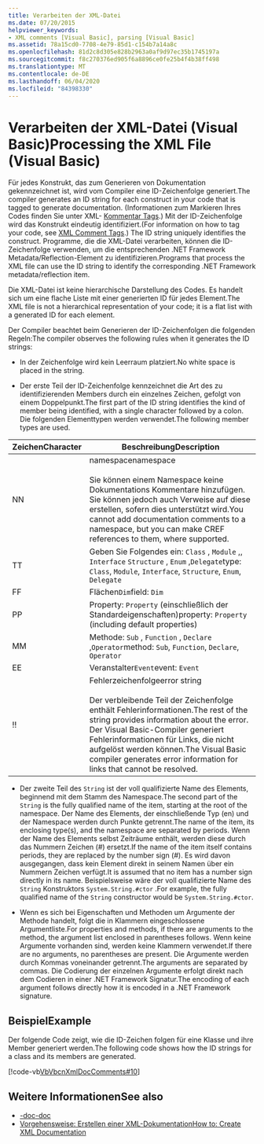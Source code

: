 ```yaml
---
title: Verarbeiten der XML-Datei
ms.date: 07/20/2015
helpviewer_keywords:
- XML comments [Visual Basic], parsing [Visual Basic]
ms.assetid: 78a15cd0-7708-4e79-85d1-c154b7a14a8c
ms.openlocfilehash: 81d2c8d305e828b2963a0af9d97ec35b1745197a
ms.sourcegitcommit: f8c270376ed905f6a8896ce0fe25b4f4b38ff498
ms.translationtype: MT
ms.contentlocale: de-DE
ms.lasthandoff: 06/04/2020
ms.locfileid: "84398330"
---
```

# <a name="processing-the-xml-file-visual-basic"></a><span data-ttu-id="1c727-102">Verarbeiten der XML-Datei (Visual Basic)</span><span class="sxs-lookup"><span data-stu-id="1c727-102">Processing the XML File (Visual Basic)</span></span>
<span data-ttu-id="1c727-103">Für jedes Konstrukt, das zum Generieren von Dokumentation gekennzeichnet ist, wird vom Compiler eine ID-Zeichenfolge generiert.</span><span class="sxs-lookup"><span data-stu-id="1c727-103">The compiler generates an ID string for each construct in your code that is tagged to generate documentation.</span></span> <span data-ttu-id="1c727-104">(Informationen zum Markieren Ihres Codes finden Sie unter XML- [Kommentar Tags](../../language-reference/xmldoc/index.md).) Mit der ID-Zeichenfolge wird das Konstrukt eindeutig identifiziert.</span><span class="sxs-lookup"><span data-stu-id="1c727-104">(For information on how to tag your code, see [XML Comment Tags](../../language-reference/xmldoc/index.md).) The ID string uniquely identifies the construct.</span></span> <span data-ttu-id="1c727-105">Programme, die die XML-Datei verarbeiten, können die ID-Zeichenfolge verwenden, um die entsprechenden .NET Framework Metadata/Reflection-Element zu identifizieren.</span><span class="sxs-lookup"><span data-stu-id="1c727-105">Programs that process the XML file can use the ID string to identify the corresponding .NET Framework metadata/reflection item.</span></span>  
  
 <span data-ttu-id="1c727-106">Die XML-Datei ist keine hierarchische Darstellung des Codes. Es handelt sich um eine flache Liste mit einer generierten ID für jedes Element.</span><span class="sxs-lookup"><span data-stu-id="1c727-106">The XML file is not a hierarchical representation of your code; it is a flat list with a generated ID for each element.</span></span>  
  
 <span data-ttu-id="1c727-107">Der Compiler beachtet beim Generieren der ID-Zeichenfolgen die folgenden Regeln:</span><span class="sxs-lookup"><span data-stu-id="1c727-107">The compiler observes the following rules when it generates the ID strings:</span></span>  
  
- <span data-ttu-id="1c727-108">In der Zeichenfolge wird kein Leerraum platziert.</span><span class="sxs-lookup"><span data-stu-id="1c727-108">No white space is placed in the string.</span></span>  
  
- <span data-ttu-id="1c727-109">Der erste Teil der ID-Zeichenfolge kennzeichnet die Art des zu identifizierenden Members durch ein einzelnes Zeichen, gefolgt von einem Doppelpunkt.</span><span class="sxs-lookup"><span data-stu-id="1c727-109">The first part of the ID string identifies the kind of member being identified, with a single character followed by a colon.</span></span> <span data-ttu-id="1c727-110">Die folgenden Elementtypen werden verwendet.</span><span class="sxs-lookup"><span data-stu-id="1c727-110">The following member types are used.</span></span>  
  
|<span data-ttu-id="1c727-111">Zeichen</span><span class="sxs-lookup"><span data-stu-id="1c727-111">Character</span></span>|<span data-ttu-id="1c727-112">Beschreibung</span><span class="sxs-lookup"><span data-stu-id="1c727-112">Description</span></span>|  
|---|---|  
|<span data-ttu-id="1c727-113">N</span><span class="sxs-lookup"><span data-stu-id="1c727-113">N</span></span>|<span data-ttu-id="1c727-114">namespace</span><span class="sxs-lookup"><span data-stu-id="1c727-114">namespace</span></span><br /><br /> <span data-ttu-id="1c727-115">Sie können einem Namespace keine Dokumentations Kommentare hinzufügen. Sie können jedoch auch Verweise auf diese erstellen, sofern dies unterstützt wird.</span><span class="sxs-lookup"><span data-stu-id="1c727-115">You cannot add documentation comments to a namespace, but you can make CREF references to them, where supported.</span></span>|  
|<span data-ttu-id="1c727-116">T</span><span class="sxs-lookup"><span data-stu-id="1c727-116">T</span></span>|<span data-ttu-id="1c727-117">Geben Sie Folgendes ein: `Class` , `Module` ,, `Interface` `Structure` , `Enum` ,`Delegate`</span><span class="sxs-lookup"><span data-stu-id="1c727-117">type: `Class`, `Module`, `Interface`, `Structure`, `Enum`, `Delegate`</span></span>|  
|<span data-ttu-id="1c727-118">F</span><span class="sxs-lookup"><span data-stu-id="1c727-118">F</span></span>|<span data-ttu-id="1c727-119">Flächen`Dim`</span><span class="sxs-lookup"><span data-stu-id="1c727-119">field: `Dim`</span></span>|  
|<span data-ttu-id="1c727-120">P</span><span class="sxs-lookup"><span data-stu-id="1c727-120">P</span></span>|<span data-ttu-id="1c727-121">Property: `Property` (einschließlich der Standardeigenschaften)</span><span class="sxs-lookup"><span data-stu-id="1c727-121">property: `Property` (including default properties)</span></span>|  
|<span data-ttu-id="1c727-122">M</span><span class="sxs-lookup"><span data-stu-id="1c727-122">M</span></span>|<span data-ttu-id="1c727-123">Methode: `Sub` , `Function` , `Declare` ,`Operator`</span><span class="sxs-lookup"><span data-stu-id="1c727-123">method: `Sub`, `Function`, `Declare`, `Operator`</span></span>|  
|<span data-ttu-id="1c727-124">E</span><span class="sxs-lookup"><span data-stu-id="1c727-124">E</span></span>|<span data-ttu-id="1c727-125">Veranstalter`Event`</span><span class="sxs-lookup"><span data-stu-id="1c727-125">event: `Event`</span></span>|  
|<span data-ttu-id="1c727-126">!</span><span class="sxs-lookup"><span data-stu-id="1c727-126">!</span></span>|<span data-ttu-id="1c727-127">Fehlerzeichenfolge</span><span class="sxs-lookup"><span data-stu-id="1c727-127">error string</span></span><br /><br /> <span data-ttu-id="1c727-128">Der verbleibende Teil der Zeichenfolge enthält Fehlerinformationen.</span><span class="sxs-lookup"><span data-stu-id="1c727-128">The rest of the string provides information about the error.</span></span> <span data-ttu-id="1c727-129">Der Visual Basic-Compiler generiert Fehlerinformationen für Links, die nicht aufgelöst werden können.</span><span class="sxs-lookup"><span data-stu-id="1c727-129">The Visual Basic compiler generates error information for links that cannot be resolved.</span></span>|  
  
- <span data-ttu-id="1c727-130">Der zweite Teil des `String` ist der voll qualifizierte Name des Elements, beginnend mit dem Stamm des Namespace.</span><span class="sxs-lookup"><span data-stu-id="1c727-130">The second part of the `String` is the fully qualified name of the item, starting at the root of the namespace.</span></span> <span data-ttu-id="1c727-131">Der Name des Elements, der einschließende Typ (en) und der Namespace werden durch Punkte getrennt.</span><span class="sxs-lookup"><span data-stu-id="1c727-131">The name of the item, its enclosing type(s), and the namespace are separated by periods.</span></span> <span data-ttu-id="1c727-132">Wenn der Name des Elements selbst Zeiträume enthält, werden diese durch das Nummern Zeichen (#) ersetzt.</span><span class="sxs-lookup"><span data-stu-id="1c727-132">If the name of the item itself contains periods, they are replaced by the number sign (#).</span></span> <span data-ttu-id="1c727-133">Es wird davon ausgegangen, dass kein Element direkt in seinem Namen über ein Nummern Zeichen verfügt.</span><span class="sxs-lookup"><span data-stu-id="1c727-133">It is assumed that no item has a number sign directly in its name.</span></span> <span data-ttu-id="1c727-134">Beispielsweise wäre der voll qualifizierte Name des `String` Konstruktors `System.String.#ctor` .</span><span class="sxs-lookup"><span data-stu-id="1c727-134">For example, the fully qualified name of the `String` constructor would be `System.String.#ctor`.</span></span>  
  
- <span data-ttu-id="1c727-135">Wenn es sich bei Eigenschaften und Methoden um Argumente der Methode handelt, folgt die in Klammern eingeschlossene Argumentliste.</span><span class="sxs-lookup"><span data-stu-id="1c727-135">For properties and methods, if there are arguments to the method, the argument list enclosed in parentheses follows.</span></span> <span data-ttu-id="1c727-136">Wenn keine Argumente vorhanden sind, werden keine Klammern verwendet.</span><span class="sxs-lookup"><span data-stu-id="1c727-136">If there are no arguments, no parentheses are present.</span></span> <span data-ttu-id="1c727-137">Die Argumente werden durch Kommas voneinander getrennt.</span><span class="sxs-lookup"><span data-stu-id="1c727-137">The arguments are separated by commas.</span></span> <span data-ttu-id="1c727-138">Die Codierung der einzelnen Argumente erfolgt direkt nach dem Codieren in einer .NET Framework Signatur.</span><span class="sxs-lookup"><span data-stu-id="1c727-138">The encoding of each argument follows directly how it is encoded in a .NET Framework signature.</span></span>  
  
## <a name="example"></a><span data-ttu-id="1c727-139">Beispiel</span><span class="sxs-lookup"><span data-stu-id="1c727-139">Example</span></span>  
 <span data-ttu-id="1c727-140">Der folgende Code zeigt, wie die ID-Zeichen folgen für eine Klasse und ihre Member generiert werden.</span><span class="sxs-lookup"><span data-stu-id="1c727-140">The following code shows how the ID strings for a class and its members are generated.</span></span>  
  
 [!code-vb[VbVbcnXmlDocComments#10](~/samples/snippets/visualbasic/VS_Snippets_VBCSharp/VbVbcnXmlDocComments/VB/Class1.vb#10)]  
  
## <a name="see-also"></a><span data-ttu-id="1c727-141">Weitere Informationen</span><span class="sxs-lookup"><span data-stu-id="1c727-141">See also</span></span>

- [<span data-ttu-id="1c727-142">-doc</span><span class="sxs-lookup"><span data-stu-id="1c727-142">-doc</span></span>](../../reference/command-line-compiler/doc.md)
- [<span data-ttu-id="1c727-143">Vorgehensweise: Erstellen einer XML-Dokumentation</span><span class="sxs-lookup"><span data-stu-id="1c727-143">How to: Create XML Documentation</span></span>](how-to-create-xml-documentation.md)
